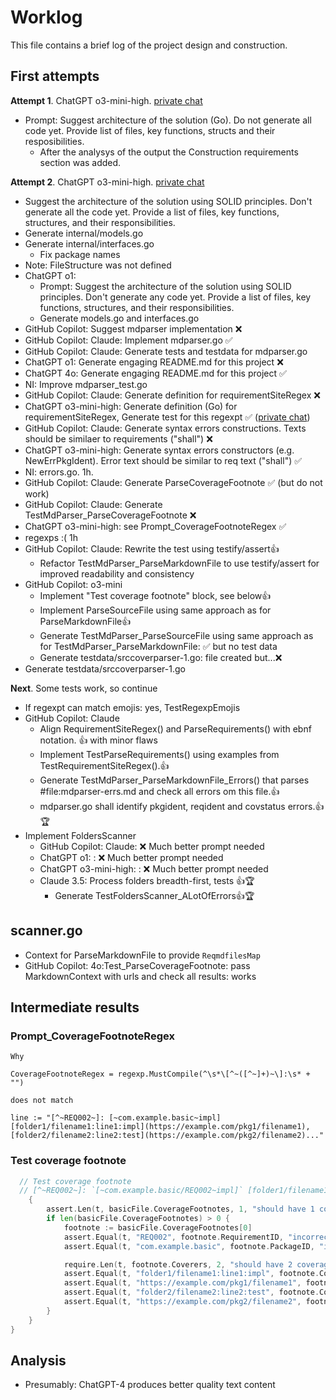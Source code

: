 # Worklog

This file contains a brief log of the project design and construction.

## First attempts

**Attempt 1**. ChatGPT o3-mini-high. [private chat](https://chatgpt.com/c/67a7f223-fcc0-800d-a486-427a3f47c3ed)

- Prompt: Suggest architecture of the solution (Go). Do not generate all code yet. Provide list of files, key functions, structs and their resposibilities.
  - After the analysys of the output the Construction requirements section was added.

**Attempt 2**. ChatGPT o3-mini-high. [private chat](https://chatgpt.com/c/67a90782-3644-800d-a619-956119cc2b0c)

- Suggest the architecture of the solution using SOLID principles. Don't generate all the code yet. Provide a list of files, key functions, structures, and their responsibilities.
- Generate internal/models.go
- Generate internal/interfaces.go
  - Fix package names
- Note: FileStructure was not defined
- ChatGPT o1:
  - Prompt: Suggest the architecture of the solution using SOLID principles. Don't generate any code yet. Provide a list of files, key functions, structures, and their responsibilities.
  - Generate models.go and interfaces.go
- GitHub Copilot: Suggest mdparser implementation ❌
- GitHub Copilot: Claude: Implement mdparser.go ✅
- GitHub Copilot: Claude: Generate tests and testdata for mdparser.go
- ChatGPT o1: Generate engaging README.md for this project ❌
- ChatGPT 4o: Generate engaging README.md for this project ✅
- NI: Improve mdparser_test.go
- GitHub Copilot: Claude: Generate definition for requirementSiteRegex ❌
- ChatGPT o3-mini-high: Generate definition (Go) for requirementSiteRegex, Generate test for this regexpt ✅ ([private chat](https://chatgpt.com/c/67aa31b3-85c8-800d-8237-686acd9ee06f))
- GitHub Copilot: Claude: Generate syntax errors constructions. Texts should be similaer to requirements ("shall") ❌
- ChatGPT o3-mini-high: Generate syntax errors constructors (e.g. NewErrPkgIdent). Error text should be similar to req text ("shall") ✅
- NI: errors.go. 1h.
- GitHub Copilot: Claude: Generate ParseCoverageFootnote ✅ (but do not work)
- GitHub Copilot: Claude: Generate TestMdParser_ParseCoverageFootnote ❌
- ChatGPT o3-mini-high: see Prompt_CoverageFootnoteRegex ✅
- regexps :( 1h
- GitHub Copilot: Claude: Rewrite the test using testify/assert👍
  - Refactor TestMdParser_ParseMarkdownFile to use testify/assert for improved readability and consistency
- GitHub Copilot: o3-mini
  - Implement "Test coverage footnote" block, see below👍
  - Implement ParseSourceFile using same approach as for ParseMarkdownFile👍
  - Generate TestMdParser_ParseSourceFile using same approach as for TestMdParser_ParseMarkdownFile: ✅ but no test data
  - Generate testdata/srccoverparser-1.go: file created but...❌
- Generate testdata/srccoverparser-1.go

**Next**. Some tests work, so continue

- If regexpt can match emojis: yes, TestRegexpEmojis
- GitHub Copilot: Claude
  - Align RequirementSiteRegex() and ParseRequirements() with ebnf notation. 👍 with minor flaws
  - Implement TestParseRequirements() using examples from TestRequirementSiteRegex().👍
  - Generate TestMdParser_ParseMarkdownFile_Errors() that parses #file:mdparser-errs.md and check all errors om this file.👍
  - mdparser.go shall identify pkgident, reqident and covstatus errors.👍🏆
- Implement FoldersScanner
  - GitHub Copilot: Claude: ❌ Much better prompt needed
  - ChatGPT o1: : ❌ Much better prompt needed
  - ChatGPT o3-mini-high: : ❌ Much better prompt needed
  - Claude 3.5: Process folders breadth-first, tests 👍🏆
    - Generate TestFoldersScanner_ALotOfErrors👍🏆

## scanner.go

- Context for ParseMarkdownFile to provide `ReqmdfilesMap`
- GitHub Copilot: 4o:Test_ParseCoverageFootnote: pass MarkdownContext with urls and check all results: works

## Intermediate results

### Prompt_CoverageFootnoteRegex

```text
Why 

CoverageFootnoteRegex = regexp.MustCompile(^\s*\[^~([^~]+)~\]:\s* + "")

does not match

line := "[^~REQ002~]: [~com.example.basic~impl][folder1/filename1:line1:impl](https://example.com/pkg1/filename1), [folder2/filename2:line2:test](https://example.com/pkg2/filename2)..."
```

### Test coverage footnote

```go
  // Test coverage footnote
  // [^~REQ002~]: `[~com.example.basic/REQ002~impl]` [folder1/filename1:line1:impl](https://example.com/pkg1/filename1), [folder2/filename2:line2:test](https://example.com/pkg2/filename2)
	{
		assert.Len(t, basicFile.CoverageFootnotes, 1, "should have 1 coverage footnote")
		if len(basicFile.CoverageFootnotes) > 0 {
			footnote := basicFile.CoverageFootnotes[0]
			assert.Equal(t, "REQ002", footnote.RequirementID, "incorrect requirement ID in footnote")
			assert.Equal(t, "com.example.basic", footnote.PackageID, "incorrect package ID in footnote")

			require.Len(t, footnote.Coverers, 2, "should have 2 coverage references")
			assert.Equal(t, "folder1/filename1:line1:impl", footnote.Coverers[0].CoverageLabel)
			assert.Equal(t, "https://example.com/pkg1/filename1", footnote.Coverers[0].CoverageURL)
			assert.Equal(t, "folder2/filename2:line2:test", footnote.Coverers[1].CoverageLabel)
			assert.Equal(t, "https://example.com/pkg2/filename2", footnote.Coverers[1].CoverageURL)
		}
	}
}
```

## Analysis

- Presumably: ChatGPT-4 produces better quality text content
